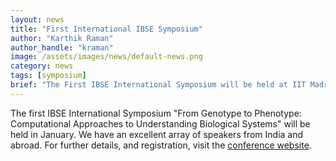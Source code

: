 ```yaml
---
layout: news
title: "First International IBSE Symposium"
author: "Karthik Raman"
author_handle: "kraman"
image: /assets/images/news/default-news.png
category: news
tags: [symposium]
brief: "The First IBSE International Symposium will be held at IIT Madras from 20-24 Jan, 2018"
---
```

The first IBSE International Symposium "From Genotype to Phenotype: Computational Approaches to Understanding Biological Systems" will be held in January. We have an excellent array of speakers from India and abroad. For further details, and registration, visit the [conference website](https://web.iitm.ac.in/ibse/symposium01).

